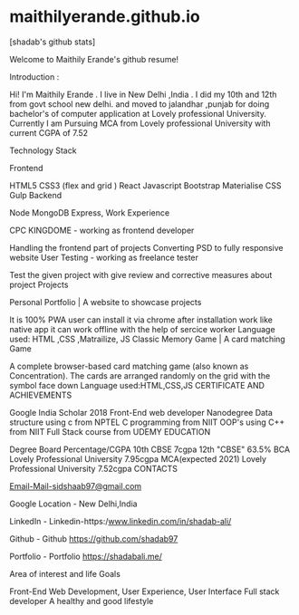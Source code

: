 # maithilyerande.github.io
[shadab's github stats]

Welcome to Maithily Erande's github resume!

Introduction :

Hi! I'm Maithily Erande . I live in New Delhi ,India . I did my 10th and 12th from govt school new delhi. and moved to jalandhar ,punjab for doing bachelor's of computer application at Lovely professional University. Currently I am Pursuing MCA from Lovely professional University with current CGPA of 7.52

Technology Stack

Frontend

HTML5
CSS3 (flex and grid )
React
Javascript
Bootstrap
Materialise CSS
Gulp
Backend

Node
MongoDB
Express,
Work Experience

CPC KINGDOME - working as frontend developer

Handling the frontend part of projects
Converting PSD to fully responsive website
User Testing - working as freelance tester

Test the given project with give review and corrective measures about project
Projects

Personal Portfolio | A website to showcase projects

It is 100% PWA user can install it via chrome after installation work like native app
it can work offline with the help of sercice worker
Language used: HTML ,CSS ,Matrailize, JS
Classic Memory Game | A card matching Game

A complete browser-based card matching game (also known as Concentration).
The cards are arranged randomly on the grid with the symbol face down
Language used:HTML,CSS,JS
CERTIFICATE AND ACHIEVEMENTS

Google India Scholar 2018
Front-End web developer Nanodegree
Data structure using c from NPTEL
C programming from NIIT
OOP's using C++ from NIIT
Full Stack course from UDEMY
EDUCATION

Degree	Board	Percentage/CGPA
10th	CBSE	7cgpa
12th	"CBSE"	63.5%
BCA	Lovely Professional University	7.95cgpa
MCA(expected 2021)	Lovely Professional University	7.52cgpa
CONTACTS

Email-Mail-sidshaab97@gmail.com

Google Location - New Delhi,India

LinkedIn - Linkedin-https:/www.linkedin.com/in/shadab-ali/

Github - Github https://github.com/shadab97

Portfolio - Portfolio https://shadabali.me/

Area of interest and life Goals

Front-End Web Development, User Experience, User Interface
Full stack developer
A healthy and good lifestyle
